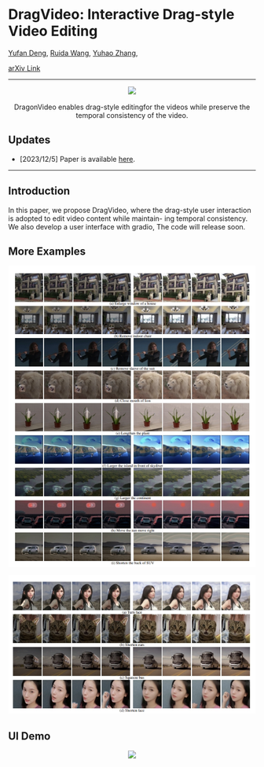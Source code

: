 # DragVideo: Interactive Drag-style Video Editing
[Yufan Deng](https://yfde.cc/),
[Ruida Wang](https://github.com/RickySkywalker),
[Yuhao Zhang](https://yzhanglp.github.io/),



[arXiv Link]()

---

<p align="center">
  <img src="assets/Demo.gif" height=300>
</p>

<div align="center">
DragonVideo</span> enables drag-style editingfor the videos while preserve the temporal consistency of the video.
</div>

## Updates

- [2023/12/5] Paper is available [here]().

---

## Introduction
In this paper, we propose DragVideo, where the drag-style user
interaction is adopted to edit video content while maintain-
ing temporal consistency. We also develop a user interface with gradio,
The code will release soon.

## More Examples


<p align="center">
  <img src="assets/main.png" height>
</p>
<p align="center">
  <img src="assets/second.png" height>
</p>


## UI Demo
<p align="center">
  <img src="assets/UI.gif" height>
</p>

